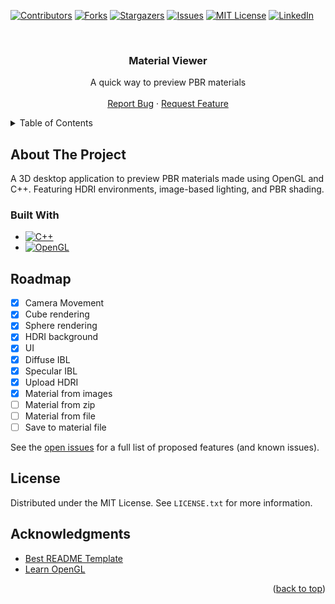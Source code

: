<!-- Improved compatibility of back to top link: See: https://github.com/othneildrew/Best-README-Template/pull/73 -->
<a id="readme-top"></a>
<!--
*** Thanks for checking out the Best-README-Template. If you have a suggestion
*** that would make this better, please fork the repo and create a pull request
*** or simply open an issue with the tag "enhancement".
*** Don't forget to give the project a star!
*** Thanks again! Now go create something AMAZING! :D
-->



<!-- PROJECT SHIELDS -->
<!--
*** I'm using markdown "reference style" links for readability.
*** Reference links are enclosed in brackets [ ] instead of parentheses ( ).
*** See the bottom of this document for the declaration of the reference variables
*** for contributors-url, forks-url, etc. This is an optional, concise syntax you may use.
*** https://www.markdownguide.org/basic-syntax/#reference-style-links
-->
[![Contributors][contributors-shield]][contributors-url]
[![Forks][forks-shield]][forks-url]
[![Stargazers][stars-shield]][stars-url]
[![Issues][issues-shield]][issues-url]
[![MIT License][license-shield]][license-url]
[![LinkedIn][linkedin-shield]][linkedin-url]



<!-- PROJECT LOGO -->
<br />
<div align="center">


<h3 align="center">Material Viewer</h3>

  <p align="center">
    A quick way to preview PBR materials
    <br />
    <br />
    <a href="https://github.com/josephHelfenbein/material-viewer/issues/new?labels=bug&template=bug-report---.md">Report Bug</a>
    ·
    <a href="https://github.com/josephHelfenbein/material-viewer/issues/new?labels=enhancement&template=feature-request---.md">Request Feature</a>
  </p>
</div>



<!-- TABLE OF CONTENTS -->
<details>
  <summary>Table of Contents</summary>
  <ol>
    <li><a href="#about-the-project">About The Project</a></li>
    <li><a href="#roadmap">Roadmap</a></li>
    <li><a href="#license">License</a></li>
    <li><a href="#acknowledgments">Acknowledgments</a></li>
  </ol>
</details>



<!-- ABOUT THE PROJECT -->
## About The Project

A 3D desktop application to preview PBR materials made using OpenGL and C++. Featuring HDRI environments, image-based lighting, and PBR shading.


### Built With

* [![C++][C++]][c++-url]
* [![OpenGL][OpenGL]][OpenGL-url]



<!-- ROADMAP -->
## Roadmap

- [x] Camera Movement
- [x] Cube rendering
- [x] Sphere rendering
- [x] HDRI background
- [x] UI
- [x] Diffuse IBL
- [x] Specular IBL
- [x] Upload HDRI
- [x] Material from images
- [ ] Material from zip
- [ ] Material from file
- [ ] Save to material file

See the [open issues](https://github.com/josephHelfenbein/material-viewer/issues) for a full list of proposed features (and known issues).


<!-- LICENSE -->
## License

Distributed under the MIT License. See `LICENSE.txt` for more information.


<!-- ACKNOWLEDGMENTS -->
## Acknowledgments

* [Best README Template](https://github.com/othneildrew/Best-README-Template)
* [Learn OpenGL](https://learnopengl.com/)


<p align="right">(<a href="#readme-top">back to top</a>)</p>



<!-- MARKDOWN LINKS & IMAGES -->
<!-- https://www.markdownguide.org/basic-syntax/#reference-style-links -->
[contributors-shield]: https://img.shields.io/github/contributors/josephHelfenbein/material-viewer.svg?style=for-the-badge
[contributors-url]: https://github.com/josephHelfenbein/material-viewer/graphs/contributors
[forks-shield]: https://img.shields.io/github/forks/josephHelfenbein/material-viewer.svg?style=for-the-badge
[forks-url]: https://github.com/josephHelfenbein/material-viewer/network/members
[stars-shield]: https://img.shields.io/github/stars/josephHelfenbein/material-viewer.svg?style=for-the-badge
[stars-url]: https://github.com/josephHelfenbein/material-viewer/stargazers
[issues-shield]: https://img.shields.io/github/issues/josephHelfenbein/material-viewer.svg?style=for-the-badge
[issues-url]: https://github.com/josephHelfenbein/material-viewer/issues
[license-shield]: https://img.shields.io/github/license/josephHelfenbein/material-viewer.svg?style=for-the-badge
[license-url]: https://github.com/josephHelfenbein/material-viewer/blob/master/LICENSE.txt
[linkedin-shield]: https://img.shields.io/badge/-LinkedIn-black.svg?style=for-the-badge&logo=linkedin&colorB=555
[linkedin-url]: https://linkedin.com/in/joseph-j-helfenbein
[product-screenshot]: images/screenshot.png
[Next.js]: https://img.shields.io/badge/next.js-000000?style=for-the-badge&logo=nextdotjs&logoColor=white
[Next-url]: https://nextjs.org/
[React.js]: https://img.shields.io/badge/React-20232A?style=for-the-badge&logo=react&logoColor=61DAFB
[React-url]: https://reactjs.org/
[Vue.js]: https://img.shields.io/badge/Vue.js-35495E?style=for-the-badge&logo=vuedotjs&logoColor=4FC08D
[Vue-url]: https://vuejs.org/
[Angular.io]: https://img.shields.io/badge/Angular-DD0031?style=for-the-badge&logo=angular&logoColor=white
[Angular-url]: https://angular.io/
[Svelte.dev]: https://img.shields.io/badge/Svelte-4A4A55?style=for-the-badge&logo=svelte&logoColor=FF3E00
[Svelte-url]: https://svelte.dev/
[Laravel.com]: https://img.shields.io/badge/Laravel-FF2D20?style=for-the-badge&logo=laravel&logoColor=white
[Laravel-url]: https://laravel.com
[Bootstrap.com]: https://img.shields.io/badge/Bootstrap-563D7C?style=for-the-badge&logo=bootstrap&logoColor=white
[Bootstrap-url]: https://getbootstrap.com
[JQuery.com]: ?style=for-the-badge&logo=jquery&logoColor=whitehttps://img.shields.io/badge/jQuery-0769AD
[JQuery-url]: https://jquery.com 
[C++]: https://img.shields.io/badge/c++-00599C?logo=cplusplus&style=for-the-badge&logoColor=white
[c++-url]: https://developer.oracle.com/languages/javascript.html
[OpenGL]: https://img.shields.io/badge/opengl-5586A4?logo=opengl&style=for-the-badge&logoColor=white
[OpenGL-url]: https://www.khronos.org/webgl/

